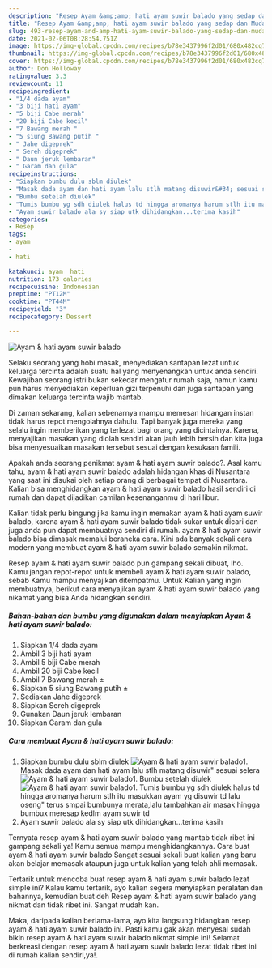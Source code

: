 ```yaml
---
description: "Resep Ayam &amp;amp; hati ayam suwir balado yang sedap dan Mudah Dibuat"
title: "Resep Ayam &amp;amp; hati ayam suwir balado yang sedap dan Mudah Dibuat"
slug: 493-resep-ayam-and-amp-hati-ayam-suwir-balado-yang-sedap-dan-mudah-dibuat
date: 2021-02-06T08:28:54.751Z
image: https://img-global.cpcdn.com/recipes/b78e3437996f2d01/680x482cq70/ayam-hati-ayam-suwir-balado-foto-resep-utama.jpg
thumbnail: https://img-global.cpcdn.com/recipes/b78e3437996f2d01/680x482cq70/ayam-hati-ayam-suwir-balado-foto-resep-utama.jpg
cover: https://img-global.cpcdn.com/recipes/b78e3437996f2d01/680x482cq70/ayam-hati-ayam-suwir-balado-foto-resep-utama.jpg
author: Don Holloway
ratingvalue: 3.3
reviewcount: 11
recipeingredient:
- "1/4 dada ayam"
- "3 biji hati ayam"
- "5 biji Cabe merah"
- "20 biji Cabe kecil"
- "7 Bawang merah "
- "5 siung Bawang putih "
- " Jahe digeprek"
- " Sereh digeprek"
- " Daun jeruk lembaran"
- " Garam dan gula"
recipeinstructions:
- "Siapkan bumbu dulu sblm diulek"
- "Masak dada ayam dan hati ayam lalu stlh matang disuwir&#34; sesuai selera"
- "Bumbu setelah diulek"
- "Tumis bumbu yg sdh diulek halus td hingga aromanya harum stlh itu masukkan ayam yg disuwir td lalu oseng&#34; terus smpai bumbunya merata,lalu tambahkan air masak hingga bumbux meresap kedlm ayam suwir td"
- "Ayam suwir balado ala sy siap utk dihidangkan...terima kasih"
categories:
- Resep
tags:
- ayam
- 
- hati

katakunci: ayam  hati 
nutrition: 173 calories
recipecuisine: Indonesian
preptime: "PT12M"
cooktime: "PT44M"
recipeyield: "3"
recipecategory: Dessert

---
```



![Ayam &amp; hati ayam suwir balado](https://img-global.cpcdn.com/recipes/b78e3437996f2d01/680x482cq70/ayam-hati-ayam-suwir-balado-foto-resep-utama.jpg)

Selaku seorang yang hobi masak, menyediakan santapan lezat untuk keluarga tercinta adalah suatu hal yang menyenangkan untuk anda sendiri. Kewajiban seorang istri bukan sekedar mengatur rumah saja, namun kamu pun harus menyediakan keperluan gizi terpenuhi dan juga santapan yang dimakan keluarga tercinta wajib mantab.

Di zaman  sekarang, kalian sebenarnya mampu memesan hidangan instan tidak harus repot mengolahnya dahulu. Tapi banyak juga mereka yang selalu ingin memberikan yang terlezat bagi orang yang dicintainya. Karena, menyajikan masakan yang diolah sendiri akan jauh lebih bersih dan kita juga bisa menyesuaikan masakan tersebut sesuai dengan kesukaan famili. 



Apakah anda seorang penikmat ayam &amp; hati ayam suwir balado?. Asal kamu tahu, ayam &amp; hati ayam suwir balado adalah hidangan khas di Nusantara yang saat ini disukai oleh setiap orang di berbagai tempat di Nusantara. Kalian bisa menghidangkan ayam &amp; hati ayam suwir balado hasil sendiri di rumah dan dapat dijadikan camilan kesenanganmu di hari libur.

Kalian tidak perlu bingung jika kamu ingin memakan ayam &amp; hati ayam suwir balado, karena ayam &amp; hati ayam suwir balado tidak sukar untuk dicari dan juga anda pun dapat membuatnya sendiri di rumah. ayam &amp; hati ayam suwir balado bisa dimasak memalui beraneka cara. Kini ada banyak sekali cara modern yang membuat ayam &amp; hati ayam suwir balado semakin nikmat.

Resep ayam &amp; hati ayam suwir balado pun gampang sekali dibuat, lho. Kamu jangan repot-repot untuk membeli ayam &amp; hati ayam suwir balado, sebab Kamu mampu menyajikan ditempatmu. Untuk Kalian yang ingin membuatnya, berikut cara menyajikan ayam &amp; hati ayam suwir balado yang nikamat yang bisa Anda hidangkan sendiri.

<!--inarticleads1-->

##### Bahan-bahan dan bumbu yang digunakan dalam menyiapkan Ayam &amp; hati ayam suwir balado:

1. Siapkan 1/4 dada ayam
1. Ambil 3 biji hati ayam
1. Ambil 5 biji Cabe merah
1. Ambil 20 biji Cabe kecil
1. Ambil 7 Bawang merah ±
1. Siapkan 5 siung Bawang putih ±
1. Sediakan  Jahe digeprek
1. Siapkan  Sereh digeprek
1. Gunakan  Daun jeruk lembaran
1. Siapkan  Garam dan gula




<!--inarticleads2-->

##### Cara membuat Ayam &amp; hati ayam suwir balado:

1. Siapkan bumbu dulu sblm diulek
<img src="https://img-global.cpcdn.com/steps/eb3b9fc71c6ccc75/160x128cq70/ayam-hati-ayam-suwir-balado-langkah-memasak-1-foto.jpg" alt="Ayam &amp; hati ayam suwir balado">1. Masak dada ayam dan hati ayam lalu stlh matang disuwir&#34; sesuai selera
<img src="https://img-global.cpcdn.com/steps/1661792a8cbbc0cd/160x128cq70/ayam-hati-ayam-suwir-balado-langkah-memasak-2-foto.jpg" alt="Ayam &amp; hati ayam suwir balado">1. Bumbu setelah diulek
<img src="https://img-global.cpcdn.com/steps/e81949ad2d503c7e/160x128cq70/ayam-hati-ayam-suwir-balado-langkah-memasak-3-foto.jpg" alt="Ayam &amp; hati ayam suwir balado">1. Tumis bumbu yg sdh diulek halus td hingga aromanya harum stlh itu masukkan ayam yg disuwir td lalu oseng&#34; terus smpai bumbunya merata,lalu tambahkan air masak hingga bumbux meresap kedlm ayam suwir td
1. Ayam suwir balado ala sy siap utk dihidangkan...terima kasih




Ternyata resep ayam &amp; hati ayam suwir balado yang mantab tidak ribet ini gampang sekali ya! Kamu semua mampu menghidangkannya. Cara buat ayam &amp; hati ayam suwir balado Sangat sesuai sekali buat kalian yang baru akan belajar memasak ataupun juga untuk kalian yang telah ahli memasak.

Tertarik untuk mencoba buat resep ayam &amp; hati ayam suwir balado lezat simple ini? Kalau kamu tertarik, ayo kalian segera menyiapkan peralatan dan bahannya, kemudian buat deh Resep ayam &amp; hati ayam suwir balado yang nikmat dan tidak ribet ini. Sangat mudah kan. 

Maka, daripada kalian berlama-lama, ayo kita langsung hidangkan resep ayam &amp; hati ayam suwir balado ini. Pasti kamu gak akan menyesal sudah bikin resep ayam &amp; hati ayam suwir balado nikmat simple ini! Selamat berkreasi dengan resep ayam &amp; hati ayam suwir balado lezat tidak ribet ini di rumah kalian sendiri,ya!.

